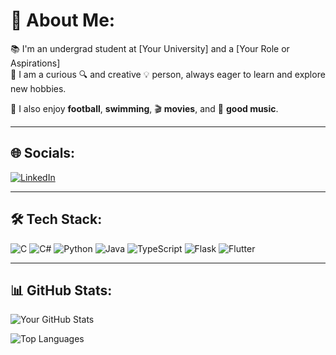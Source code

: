 # 👋 About Me:

📚 I'm an undergrad student at [Your University] and a [Your Role or Aspirations]  
🌟 I am a curious 🔍 and creative 💡 person, always eager to learn and explore new hobbies.  

🏐 I also enjoy **football**, **swimming**, 🎬 **movies**, and 🎵 **good music**.

---

## 🌐 Socials:
[![LinkedIn](https://img.shields.io/badge/LinkedIn-0077B5?style=for-the-badge&logo=linkedin&logoColor=white)](https://www.linkedin.com/in/mohamed-el-sawy-5319102b7/)

---

## 🛠 Tech Stack:
![C](https://img.shields.io/badge/C-00599C?style=for-the-badge&logo=c&logoColor=white)
![C#](https://img.shields.io/badge/C%23-239120?style=for-the-badge&logo=c-sharp&logoColor=white)
![Python](https://img.shields.io/badge/Python-3776AB?style=for-the-badge&logo=python&logoColor=white)
![Java](https://img.shields.io/badge/Java-ED8B00?style=for-the-badge&logo=java&logoColor=white)
![TypeScript](https://img.shields.io/badge/TypeScript-007ACC?style=for-the-badge&logo=typescript&logoColor=white)
![Flask](https://img.shields.io/badge/Flask-000000?style=for-the-badge&logo=flask&logoColor=white)
![Flutter](https://img.shields.io/badge/Flutter-02569B?style=for-the-badge&logo=flutter&logoColor=white)

---

## 📊 GitHub Stats:
![Your GitHub Stats](https://github-readme-stats.vercel.app/api?username=YourUsername&show_icons=true&theme=dark&count_private=true)

![Top Languages](https://github-readme-stats.vercel.app/api/top-langs/?username=YourUsername&layout=compact&theme=dark)


